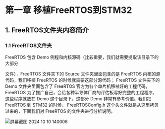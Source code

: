 # 第一章 移植FreeRTOS到STM32

## 1. FreeRTOS文件夹内容简介

### 1.1 FreeRTOS文件夹

FreeRTOS 包含 Demo 例程和内核源码（比较重要，我们就需要提取该目录下的大部分

文件），FreeRTOS 文件夹下的 Source 文件夹里面包含的是 FreeRTOS 内核的源代码，我们移植 FreeRTOS 的时候就需要这部分源代码； FreeRTOS 文件夹下的Demo 文件夹里面包含了 FreeRTOS 官方为各个单片机移植好的工程代码， FreeRTOS 为了推广自己，会给各种半导体厂商的评估板写好完整的工程程序，这些程序就放在 Demo 这个目录下，这部分 Demo 非常有参考价值。我们把 FreeRTOS 到 STM32 的时候， FreeRTOSConfig.h 这个头文件就是从这里拷贝过来的，下面我们对 FreeRTOS 的文件夹进行分析说明。

![屏幕截图 2024 10 10 140006](https://img.picgo.net/2024/10/10/-2024-10-10-1400069f3daebf8a9fed11.png)
